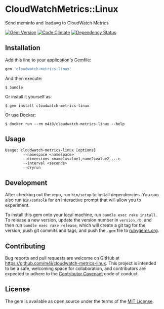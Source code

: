 # CloudWatchMetrics::Linux

Send meminfo and loadavg to CloudWatch Metrics

[![Gem Version](https://badge.fury.io/rb/cloudwatch-metrics-linux.svg)](https://badge.fury.io/rb/cloudwatch-metrics-linux)
[![Code Climate](https://codeclimate.com/github/m4i/cloudwatch-metrics-linux/badges/gpa.svg)](https://codeclimate.com/github/m4i/cloudwatch-metrics-linux)
[![Dependency Status](https://gemnasium.com/badges/github.com/m4i/cloudwatch-metrics-linux.svg)](https://gemnasium.com/github.com/m4i/cloudwatch-metrics-linux)

## Installation

Add this line to your application's Gemfile:

```ruby
gem 'cloudwatch-metrics-linux'
```

And then execute:

    $ bundle

Or install it yourself as:

    $ gem install cloudwatch-metrics-linux

Or use Docker:

    $ docker run --rm m4i0/cloudwatch-metrics-linux --help

## Usage

```
Usage: cloudwatch-metrics-linux [options]
        --namespace <namespace>
        --dimensions <name1=value1,name2=value2,...>
        --interval <seconds>
        --dryrun
```

## Development

After checking out the repo, run `bin/setup` to install dependencies. You can also run `bin/console` for an interactive prompt that will allow you to experiment.

To install this gem onto your local machine, run `bundle exec rake install`. To release a new version, update the version number in `version.rb`, and then run `bundle exec rake release`, which will create a git tag for the version, push git commits and tags, and push the `.gem` file to [rubygems.org](https://rubygems.org).

## Contributing

Bug reports and pull requests are welcome on GitHub at https://github.com/m4i/cloudwatch-metrics-linux. This project is intended to be a safe, welcoming space for collaboration, and contributors are expected to adhere to the [Contributor Covenant](http://contributor-covenant.org) code of conduct.

## License

The gem is available as open source under the terms of the [MIT License](http://opensource.org/licenses/MIT).
